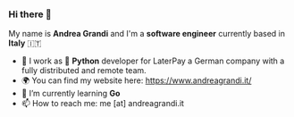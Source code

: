 ### Hi there 👋

My name is **Andrea Grandi** and I'm a **software engineer** currently based in **Italy** 🇮🇹

- 🔭 I work as 🐍 **Python** developer for LaterPay a German company with a fully distributed and remote team.
- 🌍 You can find my website here: https://www.andreagrandi.it/
- 🌱 I’m currently learning **Go**
- 📫 How to reach me: me [at] andreagrandi.it

<!--
**andreagrandi/andreagrandi** is a ✨ _special_ ✨ repository because its `README.md` (this file) appears on your GitHub profile.

Here are some ideas to get you started:

- 🔭 I’m currently working on ...
- 🌱 I’m currently learning ...
- 👯 I’m looking to collaborate on ...
- 🤔 I’m looking for help with ...
- 💬 Ask me about ...
- 📫 How to reach me: ...
- 😄 Pronouns: ...
- ⚡ Fun fact: ...
-->
